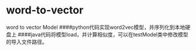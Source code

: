 # word-to-vector
word to vector Model
####python代码实现word2vec模型，并序列化到本地硬盘上
####java代码将模型load，并计算相似度，可以在testModel类中修改模型的导入文件路径。
